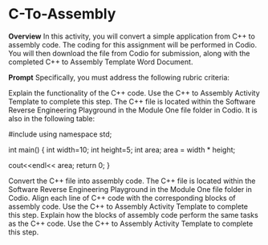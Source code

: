 # C-To-Assembly

**Overview**
In this activity, you will convert a simple application from C++ to assembly code. The coding for this assignment will be performed in Codio. You will then download the file from Codio for submission, along with the completed C++ to Assembly Template Word Document.

**Prompt**
Specifically, you must address the following rubric criteria:

Explain the functionality of the C++ code.
Use the C++ to Assembly Activity Template to complete this step.
The C++ file is located within the Software Reverse Engineering Playground in the Module One file folder in Codio. It is also in the following table:

#include<iostream>
using namespace std;

int main()
     {
 int width=10;
 int height=5;
 int area;
 area = width * height;
 
cout<<endl<< area;
 return 0;
}
  
Convert the C++ file into assembly code.
The C++ file is located within the Software Reverse Engineering Playground in the Module One file folder in Codio.
Align each line of C++ code with the corresponding blocks of assembly code.
Use the C++ to Assembly Activity Template to complete this step.
Explain how the blocks of assembly code perform the same tasks as the C++ code.
Use the C++ to Assembly Activity Template to complete this step.
